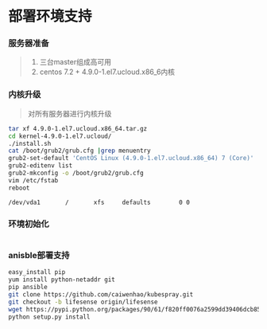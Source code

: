 # 部署环境支持

### 服务器准备

> 1. 三台master组成高可用
> 2. centos 7.2 + 4.9.0-1.el7.ucloud.x86\_6内核

### 内核升级

> 对所有服务器进行内核升级

```bash
tar xf 4.9.0-1.el7.ucloud.x86_64.tar.gz 
cd kernel-4.9.0-1.el7.ucloud/
./install.sh 
cat /boot/grub2/grub.cfg |grep menuentry
grub2-set-default 'CentOS Linux (4.9.0-1.el7.ucloud.x86_64) 7 (Core)'
grub2-editenv list
grub2-mkconfig -o /boot/grub2/grub.cfg
vim /etc/fstab 
reboot
```

```
/dev/vda1       /       xfs     defaults        0 0
```

### 环境初始化

```

```

### anisble部署支持

```bash
easy_install pip
yum install python-netaddr git
pip ansible
git clone https://github.com/caiwenhao/kubespray.git
git checkout -b lifesense origin/lifesense
wget https://pypi.python.org/packages/90/61/f820ff0076a2599dd39406dcb858ecb239438c02ce706c8e91131ab9c7f1/Jinja2-2.9.6.tar.gz#md5=6411537324b4dba0956aaa8109f3c77b
python setup.py install
```



